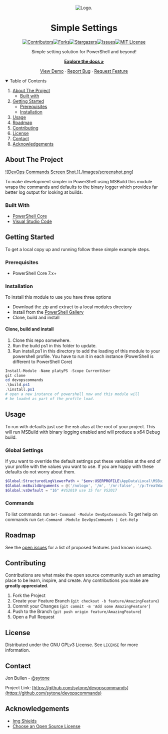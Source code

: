 <div align="center">

![Logo.](./images/settings_icon.png "Logo")

# Simple Settings

[![Contributors][contributors-shield]][contributors-url][![Forks][forks-shield]][forks-url][![Stargazers][stars-shield]][stars-url][![Issues][issues-shield]][issues-url][![MIT License][license-shield]][license-url]

Simple setting solution for PowerShell and beyond!

**[Explore the docs »](https://github.com/sytone/devopscommands)**

[View Demo](https://github.com/sytone/devopscommands) · [Report Bug](https://github.com/sytone/devopscommands/issues) · [Request Feature](https://github.com/sytone/devopscommands/issues)

</div>

<details open="open">
  <summary>Table of Contents</summary>

  1. [About The Project](#about-the-project)
     - [Built with](#built-with)
  2. [Getting Started](#getting-started)
     - [Prerequisites](#prerequisites)
     - [Installation](#installation)
  3. [Usage](#usage)
  4. [Roadmap](#roadmap)
  5. [Contributing](#contributing)
  6. [License](#license)
  7. [Contact](#contact)
  8. [Acknowledgements](#acknowledgements)

</details>

## About The Project

[![DevOps Commands Screen Shot.][./images/screenshot.png]](https://github.com/sytone/devopscommands)

To make development simpler in PowerShell using MSBuild this module wraps the commands and defaults to the binary logger which provides far better log output for looking at builds.

### Built With

- [PowerShell Core](https://docs.microsoft.com/powershell/)
- [Visual Studio Code](https://code.visualstudio.com/)

## Getting Started

To get a local copy up and running follow these simple example steps.

### Prerequisites

- PowerShell Core 7.x+

### Installation

To install this module to use you have three options

- Download the zip and extract to a local modules directory
- Install from the [PowerShell Gallery](https://www.powershellgallery.com/)
- Clone, build and install

#### Clone, build and install

1. Clone this repo somewhere.
2. Run the build ps1 in this folder to update.
3. Run install.ps1 in this directory to add the loading of this module to your powershell profile. You have to run it in each instance (PowerShell is different to PowerShell Core)

```PowerShell
Install-Module -Name platyPS -Scope CurrentUser
git clone
cd devopscommands
.\build.ps1
.\install.ps1
# open a new instance of powershell now and this module will
# be loaded as part of the profile load.
```

## Usage

To run with defaults just use the `msb` alias at the root of your project. This will run MSBuild with binary logging enabled and will produce a x64 Debug build.

### Global Settings

If you want to override the default settings put these variables at the end of your profile with the values you want to use. If you are happy with these defaults do not worry about them.

``` PowerShell
$Global:StructuredLogViewerPath = "$env:USERPROFILE\AppData\Local\MSBuildStructuredLogViewer\app-2.0.64\StructuredLogViewer.exe"
$Global:msBuildArguments = @('/nologo', '/m', '/nr:false', '/p:TreatWarningsAsErrors="true"', '/p:Platform="x64"')
$Global:vsDefault = "16" #VS2019 use 15 for VS2017
```

### Commands

To list commands run `Get-Command -Module DevOpsCommands`
To get help on commands run `Get-Command -Module DevOpsCommands | Get-Help`

## Roadmap

See the [open issues](https://github.com/sytone/devopscommands/issues) for a list of proposed features (and known issues).

## Contributing

Contributions are what make the open source community such an amazing place to be learn, inspire, and create. Any contributions you make are **greatly appreciated**.

1. Fork the Project
2. Create your Feature Branch (`git checkout -b feature/AmazingFeature`)
3. Commit your Changes (`git commit -m 'Add some AmazingFeature'`)
4. Push to the Branch (`git push origin feature/AmazingFeature`)
5. Open a Pull Request

## License

Distributed under the GNU GPLv3 License. See `LICENSE` for more information.

## Contact

Jon Bullen - [@sytone](https://twitter.com/sytone)

Project Link: [https://github.com/sytone/devopscommands](https://github.com/sytone/devopscommands)

## Acknowledgements

- [Img Shields](https://shields.io)
- [Choose an Open Source License](https://choosealicense.com)

[contributors-shield]: https://img.shields.io/github/contributors/sytone/devopscommands.svg?style=for-the-badge
[contributors-url]: https://github.com/sytone/devopscommands/graphs/contributors
[forks-shield]: https://img.shields.io/github/forks/sytone/devopscommands.svg?style=for-the-badge
[forks-url]: https://github.com/sytone/devopscommands/network/members
[stars-shield]: https://img.shields.io/github/stars/sytone/devopscommands.svg?style=for-the-badge
[stars-url]: https://github.com/sytone/devopscommands/stargazers
[issues-shield]: https://img.shields.io/github/issues/sytone/devopscommands.svg?style=for-the-badge
[issues-url]: https://github.com/sytone/devopscommands/issues
[license-shield]: https://img.shields.io/github/license/sytone/devopscommands?style=for-the-badge
[license-url]: https://github.com/sytone/devopscommands/blob/main/LICENSE
[linkedin-shield]: https://img.shields.io/badge/-LinkedIn-black.svg?style=for-the-badge&logo=linkedin&colorB=555
[product-screenshot]: images/screenshot.png
